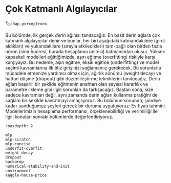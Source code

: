 # Çok Katmanlı Algılayıcılar
:label:`chap_perceptrons`

Bu bölümde, ilk gerçek *derin* ağınızı tanıtacağız. En basit derin ağlara çok katmanlı algılayıcılar denir ve bunlar, her biri aşağıdaki katmandakilere (girdi aldıkları) ve yukarıdakilere (sırayla etkiledikleri) tam-bağlı olan birden fazla nöron (sinir hücresi, burada hesaplama ünitesi) katmanından oluşur. Yüksek kapasiteli modelleri eğittiğimizde, aşırı eğitme (overfitting) riskiyle karşı karşıyayız. Bu nedenle, aşırı eğitme, eksik eğitme (underfitting) ve model seçimi kavramlarına ilk titiz girişinizi sağlamamız gerekecek. Bu sorunlarla mücadele etmenize yardımcı olmak için, ağırlık sönümü (weight decay) ve hattan düşme (dropout) gibi düzenlileştirme tekniklerini tanıtacağız. Derin ağları başarılı bir şekilde eğitmenin anahtarı olan sayısal kararlılık ve parametre ilkleme gibi ilgili sorunları da tartışacağız. Baştan sona, size sadece kavramları değil, aynı zamanda derin ağları kullanma pratiğini de sağlam bir şekilde kavratmayı amaçlıyoruz. Bu bölümün sonunda, şimdiye kadar sunduğumuz şeyleri gerçek bir duruma uyguluyoruz: Ev fiyatı tahmini. Modellerimizin hesaplama performansı, ölçeklenebilirliği ve verimliliği ile ilgili konuları sonraki bölümlerde değerlendiriyoruz.

```toc
:maxdepth: 2

mlp
mlp-scratch
mlp-concise
underfit-overfit
weight-decay
dropout
backprop
numerical-stability-and-init
environment
kaggle-house-price
```

